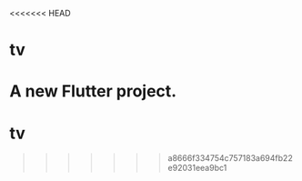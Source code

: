 <<<<<<< HEAD
# tv

A new Flutter project.
=======
# tv
>>>>>>> a8666f334754c757183a694fb22e92031eea9bc1
